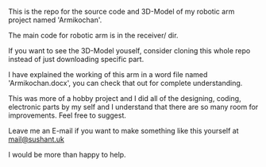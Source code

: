 This is the repo for the source code and 3D-Model of my robotic arm project named 'Armikochan'.

The main code for robotic arm is in the receiver/ dir.

If you want to see the 3D-Model youself, consider cloning this whole repo instead of just downloading specific part.

I have explained the working of this arm in a word file named 'Armikochan.docx', you can check that out for complete understanding.

This was more of a hobby project and I did all of the designing, coding, electronic parts by my self and I understand that there are so many room for improvements. Feel free to suggest.

Leave me an E-mail if you want to make something like this yourself at mail@sushant.uk 

I would be more than happy to help.
